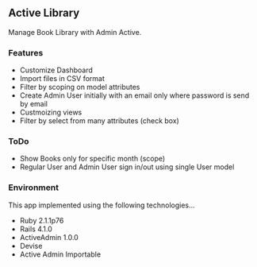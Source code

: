 ## Active Library

Manage Book Library with Admin Active.

### Features

* Customize Dashboard
* Import files in CSV format
* Filter by scoping on model attributes
* Create Admin User initially  with an email only where password is send by email
* Custmoizing views
* Filter by select from many attributes (check box)

### ToDo
* Show Books only for specific month (scope)
* Regular User and Admin User sign in/out using single User model 

### Environment

This app implemented using the following technologies…

* Ruby 2.1.1p76
* Rails 4.1.0  
* ActiveAdmin 1.0.0
* Devise
* Active Admin Importable

